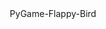 <div align="center"
<img src="http://i.imgur.com/RZFFuJW.jpg" align="center" alt="tittle='Flappy_Bird'>
<br>
<strong><i>Flappy Bird Game</i></strong>
<br>


# PyGame-Flappy-Bird
